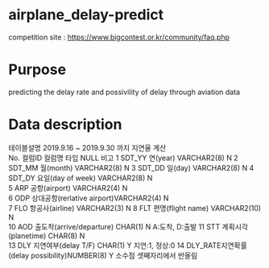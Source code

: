 # airplane_delay-predict
competition site : https://www.bigcontest.or.kr/community/faq.php

# Purpose 
predicting the delay rate and possivility of delay through aviation data

# Data description
테이블설명		2019.9.16 ~ 2019.9.30 까지 지연율 계산			
No.	컬럼ID	컬럼명	                    타입	        NULL	비고
1	  SDT_YY	연(year)	                  VARCHAR2(8)	  N	
2	  SDT_MM	월(month)	                VARCHAR2(8)	  N	
3	  SDT_DD	일(day)	                  VARCHAR2(8)	  N	
4	  SDT_DY	요일(day of week)	         VARCHAR2(8)	 N	
5	  ARP 	  공항(airport)	             VARCHAR2(4)	 N	
6	  ODP 	  상대공항(rerlative airport)VARCHAR2(4)	 N	
7	  FLO 	  항공사(airline)	          VARCHAR2(3)	  N	
8	  FLT 	  편명(flight name)	         VARCHAR2(10)	 N	
10	AOD	    출도착(arrive/departure)	  CHAR(1)	      N	   A:도착, D:출발
11	STT	    계획시각(planetime)        CHAR(8)	     N	
13	DLY	    지연여부(delay T/F)        CHAR(1)	     Y	  지연:1, 정상:0
14	DLY_RATE지연확률(delay possibility)NUMBER(8)	   Y	  소수점 셋째자리에서 반올림

